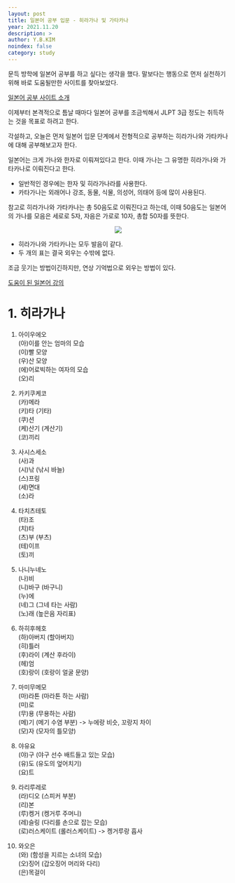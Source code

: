```yaml
---
layout: post
title: 일본어 공부 입문 - 히라가나 및 가타카나
year: 2021.11.20
description: >
author: Y.B.KIM
noindex: false
category: study
---
```


문득 방학에 일본어 공부를 하고 싶다는 생각을 했다. 말보다는 행동으로 먼저 실천하기 위해 바로 도움될만한 사이트를 찾아보았다. 

[일본어 공부 사이트 소개](https://hse30.tistory.com/14#200)

이제부터 본격적으로 틈날 때마다 일본어 공부를 조금씩해서 JLPT 3급 정도는 취득하는 것을 목표로 하려고 한다. 

각설하고, 오늘은 먼저 일본어 입문 단계에서 전형적으로 공부하는 히라가나와 가타카나에 대해 공부해보고자 한다. 

일본어는 크게 가나와 한자로 이뤄져있다고 한다. 이때 가나는 그 유명한 히라가나와 가타카나로 이뤄진다고 한다. 

* 일반적인 경우에는 한자 및 히라가나라를 사용한다.
* 카타가나는 외래어나 강조, 동물, 식물, 의성어, 의태어 등에 많이 사용된다.

참고로 히라가나와 가타카나는 총 50음도로 이뤄진다고 하는데, 이때 50음도는 일본어의 가나를 모음은 세로로 5자, 자음은 가로로 10자, 총합 50자를 뜻한다. 

<div style="text-align: center;">
    <img src="https://t1.daumcdn.net/cfile/tistory/99D12B4E5CDE65C60C">
</div>

* 히라가나와 가타카나는 모두 발음이 같다. 
* 두 개의 표는 결국 외우는 수밖에 없다. 

조금 웃기는 방법이긴하지만, 연상 기억법으로 외우는 방법이 있다. 

[도움이 된 일본어 강의](https://www.youtube.com/watch?v=TOaNd-rjaQg&t=1042s)

# 1. 히라가나

1) 아이우에오<br>
(아)이를 안는 엄마의 모습<br>
(이)빨 모양<br>
(우)산 모양<br>
(에)어로빅하는 여자의 모습<br>
(오)리

2) 카키쿠케코<br>
(카)메라<br>
(키)타 (기타)<br>
(쿠)션<br>
(케)산기 (계산기)<br>
(코)끼리

3) 사시스세소<br>
(사)과<br>
(시)낚 (낚시 바늘)<br>
(스)프링<br>
(세)면대<br>
(소)라

4) 타치츠테토<br>
(타)조<br>
(치)타<br>
(츠)부 (부츠)<br>
(테)이프<br>
(토)끼

5) 나니누네노<br>
(나)비<br>
(니)바구 (바구니)<br>
(누)에<br>
(네)그 (그네 타는 사람)<br>
(노)래 (높은음 자리표)

6) 하히후헤호<br>
(하)아버지 (할아버지)<br>
(히)틀러<br>
(후)라이 (계산 후라이)<br>
(헤)엄<br>
(호)랑이 (호랑이 얼굴 문양)

7) 마미무메모<br>
(마)라톤 (마라톤 하는 사람)<br>
(미)로<br>
(무)용 (무용하는 사람)<br>
(메)기 (메기 수염 부분) -> 누에랑 비슷, 꼬랑지 차이<br>
(모)자 (모자의 틀모양)

8) 야유요<br>
(야)구 (야구 선수 배트들고 있는 모습)<br>
(유)도 (유도의 엎어치기)<br>
(요)트

9) 라리루레로<br>
(라)디오 (스피커 부분)<br>
(리)본<br>
(루)켕거 (켕거루 주머니)<br>
(레)슬링 (다리를 손으로 잡는 모습)<br>
(로)러스케이트 (롤러스케이트) -> 켕거루랑 흡사

10) 와오은<br>
(와) (함성을 지르는 소녀의 모습)<br>
(오)징어 (갑오징어 머리와 다리)<br>
(은)목걸이




<br>

<script type="text/javascript" src="https://cdnjs.buymeacoffee.com/1.0.0/button.prod.min.js" data-name="bmc-button" data-slug="ybkim95" data-color="#FFDD00" data-emoji=""  data-font="Comic" data-text="Buy me a coffee" data-outline-color="#000000" data-font-color="#000000" data-coffee-color="#ffffff" ></script>

